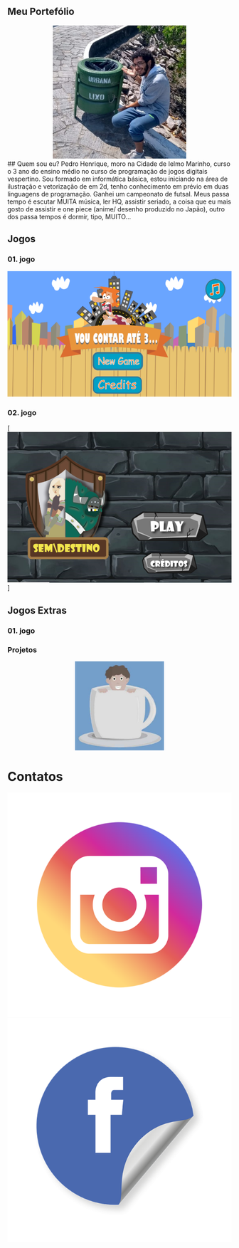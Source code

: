 ## Meu Portefólio
<center>
<img src="5b602aa9-8f45-4657-9f68-f2071f619208.jpg" width="300" height="300"> 
</center>
## Quem sou eu?
Pedro Henrique, moro na Cidade de Ielmo Marinho, curso o 3 ano do ensino médio no curso de programação de jogos digitais vespertino. Sou formado em informática básica, estou iniciando na área de ilustração e vetorização de em 2d, tenho conhecimento em  prévio em duas linguagens de programação. Ganhei um campeonato de futsal.
Meus passa tempo é escutar MUITA música, ler HQ, assistir seriado, a coisa que eu mais gosto de assistir e one piece (anime/ desenho produzido no Japão), outro dos passa tempos é dormir, tipo, MUITO...

## Jogos
### 01. jogo
[![imagem 01](1JG.png)](https://maciellima.github.io/VouContarAte3/)

### 02. jogo
[![imagem 01](4jogo.png)]

## Jogos Extras
### 01. jogo

### Projetos
<center>
 <img src="f6426b77-2546-45ce-b90b-0deac63ebacb.jpg" width="200" height="200">
</center>

# Contatos
<center>
<a href="https://www.instagram.com/ph_sei_la/" target="_blank">
<img title="INSTAGRAM" alt="NOME" src="inta.png" /></a>
<a href="https://www.facebook.com/pedro.kaneki" target="_blank">
<img title="FACEBOOK" alt="NOME" src="fc.png" /></a>
</center>
